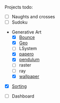 Projects todo:

- [ ] Naughts and crosses
- [ ] Sudoku
- Generative Art
    - [x] [Bounce](/projects/bounce)
    - [x] [Geo](/projects/geo)
    - [ ] LSystem
    - [x] [papero](/blog/papero) 
    - [x] [pendulum](/projects/pendulums)
    - [ ] raster
    - [ ] ray
    - [x] [wallpaper](/projects/wallpaper)
- [x] [Sorting](/projects/sorting)
- [ ] Dashboard

